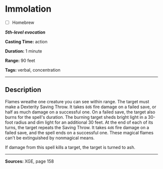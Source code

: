 # Immolation

- [ ] Homebrew

***5th-level evocation***

**Casting Time:** action

**Duration:** 1 minute

**Range:** 90 feet

**Tags:** verbal, concentration

---

## Description
Flames wreathe one creature you can see within range.
The target must make a Dexterity Saving Throw.
It takes `8d6` fire damage on a failed save, or half as much damage on a successful one.
On a failed save, the target also burns for the spell's duration.
The burning target sheds bright light in a 30-foot radius and dim light for an additional 30 feet.
At the end of each of its turns, the target repeats the Saving Throw.
It takes `4d6` fire damage on a failed save, and the spell ends on a successful one.
These magical flames can't be extinguished by nonmagical means.

If damage from this spell kills a target, the target is turned to ash.

---

**Sources:** XGE, page 158

